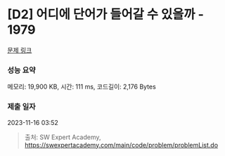 # [D2] 어디에 단어가 들어갈 수 있을까 - 1979 

[문제 링크](https://swexpertacademy.com/main/code/problem/problemDetail.do?contestProbId=AV5PuPq6AaQDFAUq) 

### 성능 요약

메모리: 19,900 KB, 시간: 111 ms, 코드길이: 2,176 Bytes

### 제출 일자

2023-11-16 03:52



> 출처: SW Expert Academy, https://swexpertacademy.com/main/code/problem/problemList.do